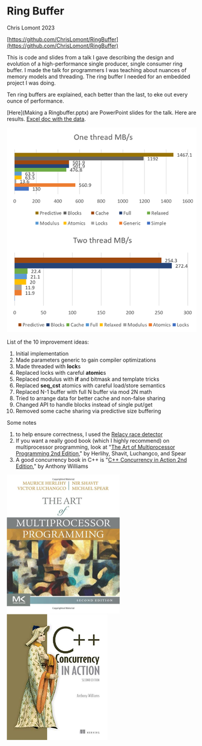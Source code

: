 # Ring Buffer

Chris Lomont 2023

[https://github.com/ChrisLomont/RingBuffer](https://github.com/ChrisLomont/RingBuffer)

This is code and slides from a talk I gave describing the design and evolution of a high-performance single producer, single consumer ring buffer. I made the talk for programmers I was teaching about nuances of memory models and threading. The ring buffer I needed for an embedded project I was doing.

Ten ring buffers are explained, each better than the last, to eke out every ounce of performance. 

[Here](Making a Ringbuffer.pptx) are PowerPoint slides for the talk. Here are results. [Excel doc with the data](Data.xlsx).

<img src="images\Results.png" alt="Results" style="zoom:67%;" />

List of the 10 improvement ideas:

1. Initial implementation
2. Made parameters generic to gain compiler optimizations
3. Made threaded with **lock**s
4. Replaced locks with careful **atomic**s
5. Replaced modulus with **if** and bitmask and template tricks
6. Replaced **seq_cst** atomics with careful load/store semantics
7. Replaced N-1 buffer with full N buffer via mod 2N math
8. Tried to arrange data for better cache and non-false sharing
9. Changed API to handle blocks instead of single put/get
10. Removed some cache sharing via predictive size buffering



Some notes

1. to help ensure correctness, I used the [Relacy race detector](https://github.com/dvyukov/relacy)
2. If you want a really good book (which I highly recommend) on multiprocessor programming, look at "[The Art of Multiprocessor Programming 2nd Edition](https://www.amazon.com/Art-Multiprocessor-Programming-Maurice-Herlihy/dp/0124159508/)," by Herlihy, Shavit, Luchangco, and Spear 
3. A good concurrency book in C++ is  "[C++ Concurrency in Action 2nd Edition](https://www.amazon.com/C-Concurrency-Action-Practical-Multithreading/dp/1933988770/)," by Anthony Williams



<img src="images\ArtOfMultiprocessorProgramming.jpg" alt="ArtOfMultiprocessorProgramming" style="zoom:50%;" />

<img src="images\ConcurrencyInAction.jpg" alt="ConcurrencyInAction" style="zoom:67%;" />